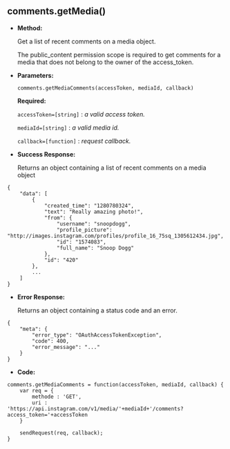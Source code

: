 **comments.getMedia()**
----

* **Method:**
  
	
  Get a list of recent comments on a media object. 

  The public_content permission scope is required to get comments for a media that does not belong to the owner of the access_token.
	
*  **Parameters:**

	```
	comments.getMediaComments(accessToken, mediaId, callback)
	```

   **Required:**
 
   `accessToken=[string]` : *a valid access token.*

   `mediaId=[string]` : *a valid media id.*
   
   `callback=[function]` : *request callback.*   

* **Success Response:**
	
    Returns an object containing a list of recent comments on a media object
	
```
{
    "data": [
        {
            "created_time": "1280780324",
            "text": "Really amazing photo!",
            "from": {
                "username": "snoopdogg",
                "profile_picture": "http://images.instagram.com/profiles/profile_16_75sq_1305612434.jpg",
                "id": "1574083",
                "full_name": "Snoop Dogg"
            },
            "id": "420"
        },
        ...
    ]
}
```
 
* **Error Response:**
	
    Returns an object containing a status code and an error.
	
```
{
	"meta": {
		"error_type": "OAuthAccessTokenException",
		"code": 400,
		"error_message": "..."
	}
}
```

* **Code:**

```
comments.getMediaComments = function(accessToken, mediaId, callback) {
    var req = {
        methode : 'GET',
        uri : 'https://api.instagram.com/v1/media/'+mediaId+'/comments?access_token='+accessToken
    }

    sendRequest(req, callback);
}
```